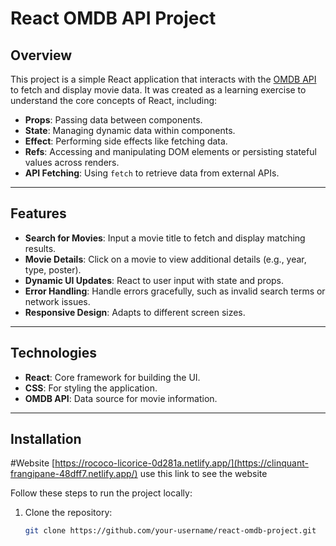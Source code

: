 # React OMDB API Project

## Overview

This project is a simple React application that interacts with the [OMDB API](https://www.omdbapi.com/) to fetch and display movie data. It was created as a learning exercise to understand the core concepts of React, including:

- **Props**: Passing data between components.
- **State**: Managing dynamic data within components.
- **Effect**: Performing side effects like fetching data.
- **Refs**: Accessing and manipulating DOM elements or persisting stateful values across renders.
- **API Fetching**: Using `fetch` to retrieve data from external APIs.

---

## Features

- **Search for Movies**: Input a movie title to fetch and display matching results.
- **Movie Details**: Click on a movie to view additional details (e.g., year, type, poster).
- **Dynamic UI Updates**: React to user input with state and props.
- **Error Handling**: Handle errors gracefully, such as invalid search terms or network issues.
- **Responsive Design**: Adapts to different screen sizes.

---

## Technologies

- **React**: Core framework for building the UI.
- **CSS**: For styling the application.
- **OMDB API**: Data source for movie information.

---

## Installation


#Website
[https://rococo-licorice-0d281a.netlify.app/](https://clinquant-frangipane-48dff7.netlify.app/)
use this link to see the website

Follow these steps to run the project locally:

1. Clone the repository:
   ```bash
   git clone https://github.com/your-username/react-omdb-project.git
   ```
